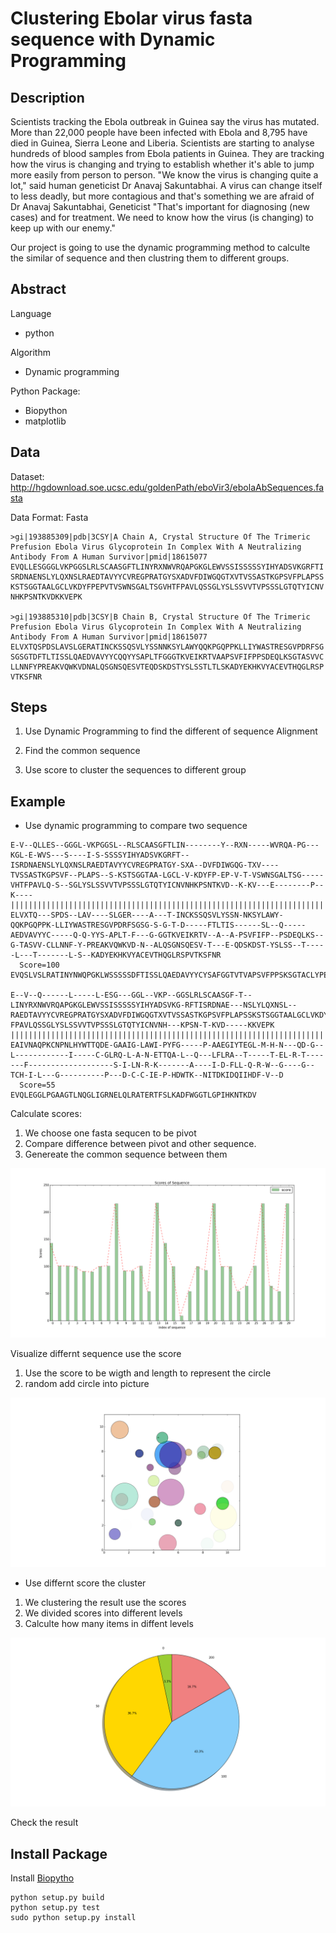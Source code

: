 # Clustering Ebolar virus fasta sequence with Dynamic Programming

## Description

Scientists tracking the Ebola outbreak in Guinea say the virus has mutated. More than 22,000 people have been infected with Ebola and 8,795 have died in Guinea, Sierra Leone and Liberia. Scientists are starting to analyse hundreds of blood samples from Ebola patients in Guinea. They are tracking how the virus is changing and trying to establish whether it's able to jump more easily from person to person. "We know the virus is changing quite a lot," said human geneticist Dr Anavaj Sakuntabhai. A virus can change itself to less deadly, but more contagious and that's something we are afraid of Dr Anavaj Sakuntabhai, Geneticist "That's important for diagnosing (new cases) and for treatment. We need to know how the virus (is changing) to keep up with our enemy."

Our project is going to use the dynamic programming method to calculte the similar of sequence and then clustring them to different groups.

## Abstract

Language

- python

Algorithm

- Dynamic programming

Python Package:

- Biopython
- matplotlib

## Data

Dataset: http://hgdownload.soe.ucsc.edu/goldenPath/eboVir3/ebolaAbSequences.fasta

Data Format: Fasta

```
>gi|193885309|pdb|3CSY|A Chain A, Crystal Structure Of The Trimeric Prefusion Ebola Virus Glycoprotein In Complex With A Neutralizing Antibody From A Human Survivor|pmid|18615077
EVQLLESGGGLVKPGGSLRLSCAASGFTLINYRXNWVRQAPGKGLEWVSSISSSSSYIHYADSVKGRFTI
SRDNAENSLYLQXNSLRAEDTAVYYCVREGPRATGYSXADVFDIWGQGTXVTVSSASTKGPSVFPLAPSS
KSTSGGTAALGCLVKDYFPEPVTVSWNSGALTSGVHTFPAVLQSSGLYSLSSVVTVPSSSLGTQTYICNV
NHKPSNTKVDKKVEPK
    
>gi|193885310|pdb|3CSY|B Chain B, Crystal Structure Of The Trimeric Prefusion Ebola Virus Glycoprotein In Complex With A Neutralizing Antibody From A Human Survivor|pmid|18615077
ELVXTQSPDSLAVSLGERATINCKSSQSVLYSSNNKSYLAWYQQKPGQPPKLLIYWASTRESGVPDRFSG
SGSGTDFTLTISSLQAEDVAVYYCQQYYSAPLTFGGGTKVEIKRTVAAPSVFIFPPSDEQLKSGTASVVC
LLNNFYPREAKVQWKVDNALQSGNSQESVTEQDSKDSTYSLSSTLTLSKADYEKHKVYACEVTHQGLRSP
VTKSFNR
```

## Steps

1. Use Dynamic Programming to find the different of sequence Alignment 

2. Find the common sequence

3. Use score to cluster the sequences to different group

## Example

- Use dynamic programming to compare two sequence

```
E-V--QLLES--GGGL-VKPGGSL--RLSCAASGFTLIN--------Y--RXN-----WVRQA-PG---KGL-E-WVS---S----I-S-SSSSYIHYADSVKGRFT--ISRDNAENSLYLQXNSLRAEDTAVYYCVREGPRATGY-SXA--DVFDIWGQG-TXV----TVSSASTKGPSVF--PLAPS--S-KSTSGGTAA-LGCL-V-KDYFP-EP-V-T-VSWNSGALTSG-----VHTFPAVLQ-S--SGLYSLSSVVTVPSSSLGTQTYICNVNHKPSNTKVD--K-KV---E--------P--K----
||||||||||||||||||||||||||||||||||||||||||||||||||||||||||||||||||||||||||||||||||||||||||||||||||||||||||||||||||||||||||||||||||||||||||||||||||||||||||||||||||||||||||||||||||||||||||||||||||||||||||||||||||||||||||||||||||||||||||||||||||||||||||||||||||||||||||||||||||||||||||||||||||||||||||||||||||||||||||
ELVXTQ---SPDS--LAV----SLGER----A---T-INCKSSQSVLYSSN-NKSYLAWY-QQKPGQPPK-LLIYWASTRESGVPDRFSGSG-S-G-T-D-----FTLTIS------SL--Q-----AEDVAVYYC-----Q-Q-YYS-APLT-F---G-GGTKVEIKRTV--A--A-PSVFIFP--PSDEQLKS--G-TASVV-CLLNNF-Y-PREAKVQWKVD-N--ALQSGNSQESV-T---E-QDSKDST-YSLSS--T-----L---T-------L-S--KADYEKHKVYACEVTHQGLRSPVTKSFNR
  Score=100
EVQSLVSLRATINYNWQPGKLWSSSSSDFTISSLQAEDAVYYCYSAFGGTVTVAPSVFPPSKSGTACLYPEVVNALSGVTQSSYSLSSTLTSKDKKVEPK

E--V--Q------L-----L-ESG---GGL--VKP--GGSLRLSCAASGF-T--LINYRXNWVRQAPGKGLEWVSSISSSSSYIHYADSVKG-RFTISRDNAE---NSLYLQXNSL--RAEDTAVYYCVREGPRATGYSXADVFDIWGQGTXVTVSSASTKGPSVFPLAPSSKSTSGGTAALGCLVKDYFPEPVTVSWNSGALTSGVHT-FPAVLQSSGLYSLSSVVTVPSSSLGTQTYICNVNH---KPSN-T-KVD-----KKVEPK
|||||||||||||||||||||||||||||||||||||||||||||||||||||||||||||||||||||||||||||||||||||||||||||||||||||||||||||||||||||||||||||||||||||||||||||||||||||||||||||||||||||||||||||||||||||||||||||||||||||||||||||||||||||||||||||||||||||||||||||||||||||||||||||||||||||||||||||
EAIVNAQPKCNPNLHYWTTQDE-GAAIG-LAWI-PYFG-----P-AAEGIYTEGL-M-H-N---QD-G--L------------I-----C-GLRQ-L-A-N-ETTQA-L--Q---LFLRA--T-----T-EL-R-T-------F-------------------S-I-LN-R-K-------A----I-D-FLL-Q-R-W--G----G--TCH-I-L---G----------P---D-C-C-IE-P-HDWTK--NITDKIDQIIHDF-V--D
  Score=55
EVQLEGGLPGAAGTLNQGLIGRNELQLRATERTFSLKADFWGGTLGPIHKNTKDV
```


Calculate scores:

1. We choose one fasta sequcen to be pivot
2. Compare difference between pivot and other sequence.
3. Genereate the common sequence between them

<img alt="bar img" src="/img/score_sequence_bar.png"/>

Visualize differnt sequence use the score

1. Use the score to be wigth and length to represent the circle
2. random add circle into picture

<img alt="bar img" src="/img/ellipses.png"/>

- Use differnt score the cluster

1. We clustering the result use the scores
2. We divided scores into different levels
3. Calculte how many items in diffent levels

<img alt="bar img" src="/img/cluster_pie_charts.png"/>

Check the result

## Install Package

<!--
FP-growth:

    git clone https://github.com/enaeseth/python-fp-growth.git
    cd python-fp-growth
    python setup.py install
    sudo python setup.py install

Test FP-Growth

    python -m fp_growth -s 4 examples/tsk.csv
-->
Install [Biopytho](http://biopython.org/wiki/Download)

    python setup.py build
    python setup.py test
    sudo python setup.py install
